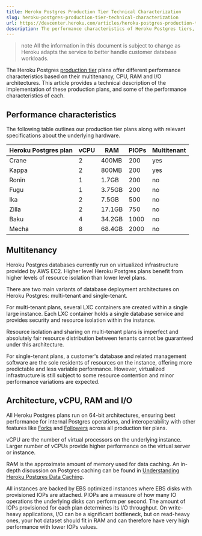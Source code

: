 ```yaml
---
title: Heroku Postgres Production Tier Technical Characterization
slug: heroku-postgres-production-tier-technical-characterization
url: https://devcenter.heroku.com/articles/heroku-postgres-production-tier-technical-characterization
description: The performance characteristics of Heroku Postgres tiers, based on their multitenancy, CPU, RAM and I/O architectures.
---
```


>note
>All the information in this document is subject to change as Heroku  adapts the service to better handle customer database workloads.

The Heroku Postgres [production tier](https://devcenter.heroku.com/articles/heroku-postgres-plans#production-tier) plans offer different performance characteristics based on their multitenancy, CPU, RAM and I/O architectures.  This article provides a technical description of the implementation of these production plans, and some of the performance characteristics of each.

## Performance characteristics

The following table outlines our production tier plans along with relevant
specifications about the underlying hardware.

| Heroku Postgres plan   | vCPU | RAM     | PIOPs  | Multitenant  |
| ---------------------- | ---- | ------- | ------ | ------------- |
| Crane                  | 2    | 400MB   | 200    | yes           |
| Kappa                  | 2    | 800MB   | 200    | yes           |
| Ronin                  | 1    | 1.7GB   | 200    | no            |
| Fugu                   | 1    | 3.75GB  | 200    | no            |
| Ika                    | 2    | 7.5GB   | 500    | no            |
| Zilla                  | 2    | 17.1GB  | 750    | no            |
| Baku                   | 4    | 34.2GB  | 1000   | no            |
| Mecha                  | 8    | 68.4GB  | 2000   | no            |

## Multitenancy 

Heroku Postgres databases currently run on virtualized infrastructure provided by AWS EC2. Higher level Heroku Postgres plans benefit from higher levels of resource isolation than lower level plans.

There are two main variants of database deployment architectures on Heroku Postgres: multi-tenant and single-tenant. 

For multi-tenant plans, several LXC containers are created within a single large instance. Each LXC container holds a single database service and provides security and resource isolation within the instance.   

Resource isolation and sharing on multi-tenant plans is imperfect and absolutely fair resource distribution between tenants cannot be guaranteed under this architecture.

For single-tenant plans, a customer's database and related management software are the sole residents of resources on the instance, offering more predictable and less variable performance. However, virtualized infrastructure is still subject to some resource contention and minor performance variations are expected.

## Architecture, vCPU, RAM and I/O

All Heroku Postgres plans run on 64-bit architectures, ensuring best performance
for internal Postgres operations, and interoperability with other features like [Forks](https://devcenter.heroku.com/articles/heroku-postgres-fork) and
[Followers](https://devcenter.heroku.com/articles/heroku-postgres-follower-databases)
across all production tier plans.

vCPU are the number of virtual processors on the underlying instance. Larger number of vCPUs
provide higher performance on the virtual server or instance.

RAM is the approximate amount of memory used for data caching. An in-depth
discussion on Postgres caching can be found in [Understanding Heroku Postgres Data Caching](https://devcenter.heroku.com/articles/understanding-postgres-data-caching).

All instances are backed by EBS optimized instances where EBS disks with provisioned IOPs
 are attached. PIOPs are a measure of how many IO operations the underlying disks can perform
per second. The amount of IOPs provisioned for each plan determines its I/O throughput. 
On write-heavy applications, I/O can be a significant bottleneck, but on read-heavy ones, your
hot dataset should fit in RAM and can therefore have very high performance with
lower IOPs values.
